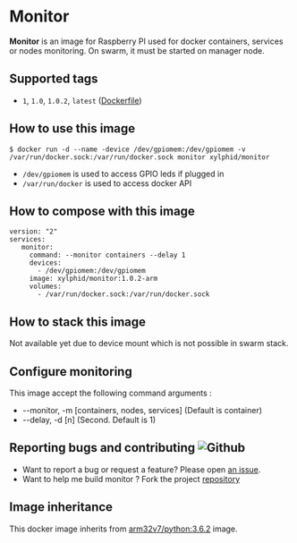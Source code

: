# Monitor

**Monitor** is an image for Raspberry PI used for docker containers, services or nodes monitoring. On swarm, it must be started on manager node.

## Supported tags

* `1`, `1.0`, `1.0.2`, `latest` ([Dockerfile](https://github.com/xylphid/dockers/blob/master/monitor/1/Dockerfile))

## How to use this image

`$ docker run -d --name -device /dev/gpiomem:/dev/gpiomem -v /var/run/docker.sock:/var/run/docker.sock monitor xylphid/monitor`

* `/dev/gpiomem` is used to access GPIO leds if plugged in
* `/var/run/docker` is used to access docker API

## How to compose with this image

    version: "2"
    services:
       monitor:
         command: --monitor containers --delay 1
         devices:
           - /dev/gpiomem:/dev/gpiomem
         image: xylphid/monitor:1.0.2-arm
         volumes:
           - /var/run/docker.sock:/var/run/docker.sock

## How to stack this image

Not available yet due to device mount which is not possible in swarm stack.

## Configure monitoring

This image accept the following command arguments :
* --monitor, -m [containers, nodes, services] (Default is container)
* --delay, -d [n] (Second. Default is 1)

## Reporting bugs and contributing ![Github](http://iconshow.me/media/images/ui/ios7-icons/png/24/social-github.png)

* Want to report a bug or request a feature? Please open [an issue](https://github.com/xylphid/docker-monitor/issues).
* Want to help me build monitor ? Fork the project [repository](https://github.com/xylphid/docker-monitor/) 

## Image inheritance

This docker image inherits from [arm32v7/python:3.6.2](https://hub.docker.com/r/arm32v7/python/) image.